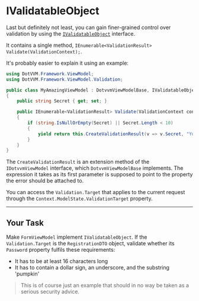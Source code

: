 ﻿---
Title: IValidatableObject
CodeTask: /resources/validation/viewmodel.csharp.csx
---

# IValidatableObject

Last but definitely not least, you can gain finer-grained control over validation by using the [`IValidatableObject`][ivalidatableobject] interface.

It contains a single method, `IEnumerable<ValidationResult> Validate(ValidationContext);`.

It's probably easier to explain it using an example:

```csharp
using DotVVM.Framework.ViewModel;
using DotVVM.Framework.ViewModel.Validation;

public class MyAmazingViewModel : DotvvmViewModelBase, IValidatableObject
{
    public string Secret { get; set; }

    public IEnumerable<ValidationResult> Validate(ValidationContext context)
    {
        if (string.IsNullOrEmpty(Secret) || Secret.Length < 10)
        {
            yield return this.CreateValidationResult(v => v.Secret, "Your secret is too short!");
        }
    }
}
```

The `CreateValidationResult` is an extension method of the `IDotvvmViewModel` interface, which `DotvvmViewModelBase` implements. The expression it takes as its first parameter is supposed to point to the property the error should be attached to.

You can access the `Validation.Target` that applies to the current request through the `Context.ModelState.ValidationTarget` property.

---

## Your Task

Make `FormViewModel` implement `IValidatableObject`. If the `Validation.Target` is the `RegistrationDTO` object, validate whether its `Password` property fulfils these requirements:

- It has to be at least 16 characters long
- It has to contain a dollar sign, an underscore, and the substring 'pumpkin'

> This is of course just an example that should in no way be taken as a serious security advice.

[ivalidatableobject]: https://docs.microsoft.com/en-us/dotnet/api/system.componentmodel.dataannotations.ivalidatableobjec
[target]: https://www.dotvvm.com/docs/tutorials/basics-validation-target
